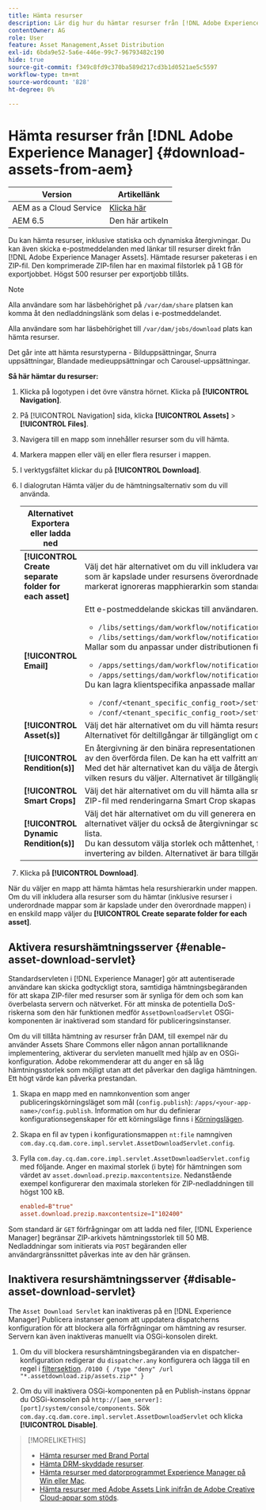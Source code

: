 ```yaml
---
title: Hämta resurser
description: Lär dig hur du hämtar resurser från [!DNL Adobe Experience Manager] och aktivera eller inaktivera nedladdningsfunktionen.
contentOwner: AG
role: User
feature: Asset Management,Asset Distribution
exl-id: 6bda9e52-5a6e-446e-99c7-96793482c190
hide: true
source-git-commit: f349c8fd9c370ba589d217cd3b1d0521ae5c5597
workflow-type: tm+mt
source-wordcount: '828'
ht-degree: 0%

---
```


# Hämta resurser från [!DNL Adobe Experience Manager] {#download-assets-from-aem}

| Version | Artikellänk |
| -------- | ---------------------------- |
| AEM as a Cloud Service | [Klicka här](https://experienceleague.adobe.com/docs/experience-manager-cloud-service/content/assets/manage/download-assets-from-aem.html?lang=en) |
| AEM 6.5 | Den här artikeln |

Du kan hämta resurser, inklusive statiska och dynamiska återgivningar. Du kan även skicka e-postmeddelanden med länkar till resurser direkt från [!DNL Adobe Experience Manager Assets]. Hämtade resurser paketeras i en ZIP-fil. Den komprimerade ZIP-filen har en maximal filstorlek på 1 GB för exportjobbet. Högst 500 resurser per exportjobb tillåts.

>[!NOTE]
>
>Alla användare som har läsbehörighet på `/var/dam/share` platsen kan komma åt den nedladdningslänk som delas i e-postmeddelandet.
>
>Alla användare som har läsbehörighet till `/var/dam/jobs/download` plats kan hämta resurser.
>
>Det går inte att hämta resurstyperna - Bilduppsättningar, Snurra uppsättningar, Blandade medieuppsättningar och Carousel-uppsättningar.

<!--
OLD content of the above NOTE, changed wrt CQDOC-18661.
>The email recipients must be members of the `dam-users` group to access the ZIP download link in the email message.
>
-->

**Så här hämtar du resurser:**

1. Klicka på logotypen i det övre vänstra hörnet. Klicka på **[!UICONTROL Navigation]**.
1. På [!UICONTROL Navigation] sida, klicka **[!UICONTROL Assets]** > **[!UICONTROL Files]**.
1. Navigera till en mapp som innehåller resurser som du vill hämta.
1. Markera mappen eller välj en eller flera resurser i mappen.
1. I verktygsfältet klickar du på **[!UICONTROL Download]**.
1. I dialogrutan Hämta väljer du de hämtningsalternativ som du vill använda.

   | Alternativet Exportera eller ladda ned | Beskrivning |
   |---|---|
   | **[!UICONTROL Create separate folder for each asset]** | Välj det här alternativet om du vill inkludera varje resurs som du hämtar, inklusive resurser, i underordnade mappar som är kapslade under resursens överordnade mapp i en mapp på den lokala datorn. När det här alternativet inte är markerat ignoreras mapphierarkin som standard och alla resurser hämtas till en mapp på den lokala datorn. |
   | **[!UICONTROL Email]** | Ett e-postmeddelande skickas till användaren. Standardmallar för e-post finns på följande platser:<ul><li>`/libs/settings/dam/workflow/notification/email/downloadasset`.</li><li>`/libs/settings/dam/workflow/notification/email/transientworkflowcompleted`.</li></ul> Mallar som du anpassar under distributionen finns på följande platser: <ul><li>`/apps/settings/dam/workflow/notification/email/downloadasset`.</li><li>`/apps/settings/dam/workflow/notification/email/transientworkflowcompleted`.</li></ul>Du kan lagra klientspecifika anpassade mallar på följande platser:<ul><li>`/conf/<tenant_specific_config_root>/settings/dam/workflow/notification/email/downloadasset`.</li><li>`/conf/<tenant_specific_config_root>/settings/dam/workflow/notification/email/transientworkflowcompleted`.</li></ul> |
   | **[!UICONTROL Asset(s)]** | Välj det här alternativet om du vill hämta resursen i dess ursprungliga form utan några återgivningar.<br>Alternativet för deltillgångar är tillgängligt om den ursprungliga tillgången har deltillgångar. |
   | **[!UICONTROL Rendition(s)]** | En återgivning är den binära representationen av en resurs. Resurser har en primär representation - den som utgörs av den överförda filen. De kan ha ett valfritt antal representationer. <br> Med det här alternativet kan du välja de återgivningar du vill hämta. Vilka återgivningar som är tillgängliga beror på vilken resurs du väljer. Alternativet är tillgängligt om resursen har några återgivningar. |
   | **[!UICONTROL Smart Crops]** | Välj det här alternativet om du vill hämta alla smarta beskärningsåtergivningar för den valda resursen från AEM. En ZIP-fil med renderingarna Smart Crop skapas och hämtas till din lokala dator. |
   | **[!UICONTROL Dynamic Rendition(s)]** | Välj det här alternativet om du vill generera en serie alternativa återgivningar i realtid. När du väljer det här alternativet väljer du också de återgivningar som du vill skapa dynamiskt genom att välja bland [Bildförinställning](image-presets.md) lista. <br>Du kan dessutom välja storlek och måttenhet, format, färgrymd, upplösning och alla valfria bildmodifierare, t.ex. invertering av bilden. Alternativet är bara tillgängligt om du har [!DNL Dynamic Media] aktiverat. |

1. Klicka på **[!UICONTROL Download]**.

När du väljer en mapp att hämta hämtas hela resurshierarkin under mappen. Om du vill inkludera alla resurser som du hämtar (inklusive resurser i underordnade mappar som är kapslade under den överordnade mappen) i en enskild mapp väljer du **[!UICONTROL Create separate folder for each asset]**.

## Aktivera resurshämtningsserver {#enable-asset-download-servlet}

Standardservleten i [!DNL Experience Manager] gör att autentiserade användare kan skicka godtyckligt stora, samtidiga hämtningsbegäranden för att skapa ZIP-filer med resurser som är synliga för dem och som kan överbelasta servern och nätverket. För att minska de potentiella DoS-riskerna som den här funktionen medför `AssetDownloadServlet` OSGi-komponenten är inaktiverad som standard för publiceringsinstanser.

Om du vill tillåta hämtning av resurser från DAM, till exempel när du använder Assets Share Commons eller någon annan portalliknande implementering, aktiverar du servleten manuellt med hjälp av en OSGi-konfiguration. Adobe rekommenderar att du anger en så låg hämtningsstorlek som möjligt utan att det påverkar den dagliga hämtningen. Ett högt värde kan påverka prestandan.

1. Skapa en mapp med en namnkonvention som anger publiceringskörningsläget som mål (`config.publish`): `/apps/<your-app-name>/config.publish`. Information om hur du definierar konfigurationsegenskaper för ett körningsläge finns i [Körningslägen](/help/sites-deploying/configure-runmodes.md#defining-configuration-properties-for-a-run-mode).
1. Skapa en fil av typen i konfigurationsmappen `nt:file` namngiven `com.day.cq.dam.core.impl.servlet.AssetDownloadServlet.config`.
1. Fylla `com.day.cq.dam.core.impl.servlet.AssetDownloadServlet.config` med följande. Anger en maximal storlek (i byte) för hämtningen som värdet av `asset.download.prezip.maxcontentsize`. Nedanstående exempel konfigurerar den maximala storleken för ZIP-nedladdningen till högst 100 kB.

   ```conf
   enabled=B"true"
   asset.download.prezip.maxcontentsize=I"102400"
   ```

Som standard är `GET` förfrågningar om att ladda ned filer, [!DNL Experience Manager] begränsar ZIP-arkivets hämtningsstorlek till 50 MB. Nedladdningar som initierats via `POST` begäranden eller användargränssnittet påverkas inte av den här gränsen.

## Inaktivera resurshämtningsserver {#disable-asset-download-servlet}

The `Asset Download Servlet` kan inaktiveras på en [!DNL Experience Manager] Publicera instanser genom att uppdatera dispatcherns konfiguration för att blockera alla förfrågningar om hämtning av resurser. Servern kan även inaktiveras manuellt via OSGi-konsolen direkt.

1. Om du vill blockera resurshämtningsbegäranden via en dispatcher-konfiguration redigerar du `dispatcher.any` konfigurera och lägga till en regel i [filtersektion](https://experienceleague.adobe.com/docs/experience-manager-dispatcher/using/configuring/dispatcher-configuration.html#defining-a-filter). `/0100 { /type "deny" /url "*.assetdownload.zip/assets.zip*" }`

1. Om du vill inaktivera OSGi-komponenten på en Publish-instans öppnar du OSGi-konsolen på `http://[aem_server]:[port]/system/console/components`. Sök `com.day.cq.dam.core.impl.servlet.AssetDownloadServlet` och klicka **[!UICONTROL Disable]**.

>[!MORELIKETHIS]
>
>* [Hämta resurser med Brand Portal](https://experienceleague.adobe.com/docs/experience-manager-brand-portal/using/download/brand-portal-download-assets.html)
>* [Hämta DRM-skyddade resurser](drm.md).
>* [Hämta resurser med datorprogrammet Experience Manager på Win eller Mac](https://experienceleague.adobe.com/docs/experience-manager-desktop-app/using/using.html#download-assets).
>* [Hämta resurser med Adobe Assets Link inifrån de Adobe Creative Cloud-appar som stöds](https://helpx.adobe.com/se/enterprise/using/manage-assets-using-adobe-asset-link.html).
